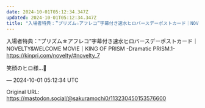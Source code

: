 ```yaml
---
date: 2024-10-01T05:12:34.347Z
updated: 2024-10-01T05:12:34.347Z
title: "入場者特典：‟プリズム☆アフレコ”字幕付き速水ヒロバースデーポストカード｜NOV[...]"
---
```


<p>入場者特典：‟プリズム☆アフレコ”字幕付き速水ヒロバースデーポストカード｜NOVELTY&amp;WELCOME MOVIE｜KING OF PRISM -Dramatic PRISM.1-<br /><a href="https://kinpri.com/novelty/#novelty_7" target="_blank" rel="nofollow noopener" translate="no"><span class="invisible">https://</span><span class="">kinpri.com/novelty/#novelty_7</span><span class="invisible"></span></a></p><p>笑顔のヒロ様…🥲</p>

&mdash; 2024-10-01 05:12:34 UTC

Original URL: https://mastodon.social/@sakuramochi0/113230450153576600

